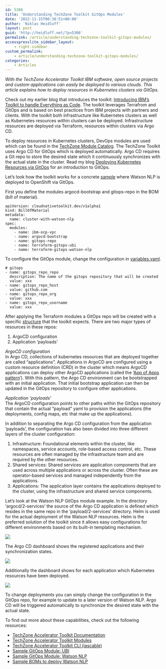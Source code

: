 ```yaml
---
id: 5306
title: 'Understanding TechZone Toolkit GitOps Modules'
date: '2022-11-15T00:38:51+00:00'
author: 'Niklas Heidloff'
layout: post
guid: 'http://heidloff.net/?p=5306'
permalink: /article/understanding-techzone-toolkit-gitops-modules/
accesspresslite_sidebar_layout:
    - right-sidebar
custom_permalink:
    - article/understanding-techzone-toolkit-gitops-modules/
categories:
    - Articles
---
```


*With the TechZone Accelerator Toolkit IBM software, open source projects and custom applications can easily be deployed to various clouds. This article explains how to deploy resources in Kubernetes clusters via GitOps.*

Check out my earlier blog that introduces the toolkit: [Introducing IBM’s Toolkit to handle Everything as Code](http://heidloff.net/article/introducing-ibms-toolkit-to-handle-everything-as-code/). The toolkit leverages Terrafrom and GitOps and is based on best practices from IBM projects with partners and clients. With the toolkit both infrastructure like Kubernetes clusters as well as Kubernetes resources within clusters can be deployed. Infrastructure resources are deployed via Terraform, resources within clusters via Argo CD.

To deploy resources in Kubernetes clusters, DevOps modules are used which can be found in the [TechZone Module Catalog](https://modules.cloudnativetoolkit.dev/). The TechZone Toolkit uses Argo CD for GitOps which is deployed automatically. Argo CD requires a Git repo to store the desired state which it continuously synchronizes with the actual state in the cluster. Read my blog [Deploying Kubernetes Resources via GitOps](http://heidloff.net/article/deploying-kubernetes-resources-via-gitops/) for an introduction to GitOps.

Let’s look how the toolkit works for a concrete [sample](https://github.com/ibm/watson-automation) where Watson NLP is deployed to OpenShift via GitOps.

First you define the modules argocd-bootstrap and gitops-repo in the BOM (bill of material).

```
apiVersion: cloudnativetoolkit.dev/v1alpha1
kind: BillOfMaterial
metadata:
  name: cluster-with-watson-nlp
spec:
  modules:
    - name: ibm-ocp-vpc
    - name: argocd-bootstrap
    - name: gitops-repo
    - name: terraform-gitops-ubi
    - name: terraform-gitops-watson-nlp
```

To configure the GitOps module, change the configuration in [variables.yaml](https://github.com/IBM/watson-automation/blob/main/roks-new-nlp/output/cluster-with-watson-nlp/variables-template.yaml#L31-L42).

```
# gitops
- name: gitops_repo_repo
  description: The name of the gitops repository that will be created
  value: xxx
- name: gitops_repo_host
  value: github.com
- name: gitops_repo_org
  value: xxx
- name: gitops_repo_username
  value: xxx
```

After applying the Terraform modules a GitOps repo will be created with a specific [structure](https://github.com/cloud-native-toolkit/terraform-tools-gitops/tree/main/template) that the toolkit expects. There are two major types of resources in these repos:

1. ArgoCD configuration
2. Application ‘payloads’

*ArgoCD configuration*  
In Argo CD, collections of kubernetes resources that are deployed together are called “applications”. Applications in ArgoCD are configured using a custom resource definition (CRD) in the cluster which means ArgoCD applications can deploy other ArgoCD applications (called the ‘[App of Apps pattern](https://argoproj.github.io/argo-cd/operator-manual/cluster-bootstrapping/#app-of-apps-pattern)‘). With this pattern, the Argo CD environment can be bootstrapped with an initial application. That initial bootstrap application can then be updated in the GitOps repository to configure other applications.

*Application ‘payloads’*  
The ArgoCD configuration points to other paths within the GitOps repository that contain the actual “payload” yaml to provision the applications (the deployments, config maps, etc that make up the applications).

In addition to separating the Argo CD configuration from the application ‘payloads’, the configuration has also been divided into three different layers of the cluster configuration:

1. Infrastructure: Foundational elements within the cluster, like namespaces, service accounts, role-based access control, etc. These resources are often managed by the infrastructure team and are required by the other resources.
2. Shared services: Shared services are application components that are used across multiple applications or across the cluster. Often these are operator-based services and managed independently from the applications.
3. Applications: The application layer contains the applications deployed to the cluster, using the infrastructure and shared service components.

Let’s look at the Watson NLP GitOps module example. In the directory ‘argocd/2-services’ the source of the Argo CD application is defined which resides in the same repo in the ‘payload/2-services’ directory. Helm is used for the actual deployment of the Watson NLP resources. Helm is the preferred solution of the toolkit since it allows easy configurations for different environments based on its built-in templating mechanism.

![](../../wp-content/uploads/2022/11/Screenshot-2022-11-14-at-09.32.17.png)

The Argo CD dashboard shows the registered applications and their synchronization states.

![](../../wp-content/uploads/2022/11/Screenshot-2022-11-14-at-09.55.58.png)

Additionally the dashboard shows for each application which Kubernetes resources have been deployed.

![](../../wp-content/uploads/2022/11/Screenshot-2022-11-14-at-09.56.55.png)

To change deployments you can simply change the configuration in the GitOps repo, for example to update to a later version of Watson NLP. Argo CD will be triggered automatically to synchronize the desired state with the actual state.

To find out more about these capabilities, check out the following resources:

- [TechZone Accelerator Toolkit Documentation](https://operate.cloudnativetoolkit.dev/)
- [TechZone Accelerator Toolkit Modules](https://operate.cloudnativetoolkit.dev/)
- [TechZone Accelerator Toolkit CLI (iascable)](https://github.com/cloud-native-toolkit/iascable)
- [Sample GitOps Module: UBI](https://github.com/cloud-native-toolkit/terraform-gitops-ubi)
- [Sample GitOps Module: Watson NLP](https://github.com/cloud-native-toolkit/terraform-gitops-watson-nlp)
- [Sample BOMs to deploy Watson NLP](https://github.com/IBM/watson-automation)